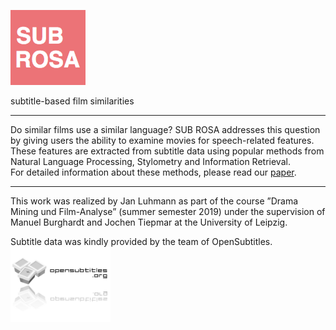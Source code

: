 ![#SUB ROSA](https://raw.githubusercontent.com/bbrause/subrosa/master/images/subrosa_logo.png "SUB ROSA") 

subtitle-based film similarities

----

Do similar films use a similar language? SUB ROSA addresses this question by giving users the ability to examine movies for  speech-related features. These features are extracted from subtitle data using popular methods from Natural Language Processing, Stylometry and Information Retrieval.  
For detailed information about these methods, please read our [paper](https://github.com/bbrause/subrosa/raw/master/Luhmann_2019_MovieSimilarities.pdf). 

----

This work was realized by Jan Luhmann as part of the course ”Drama Mining und Film-Analyse” (summer semester 2019) under the supervision of Manuel Burghardt and Jochen Tiepmar at the University of Leipzig.  

Subtitle data was kindly provided by the team of OpenSubtitles.  
<img src="https://raw.githubusercontent.com/bbrause/subrosa/master/images/opensubtitles_logo.png" title="OpenSubtitles" height="120"/>
